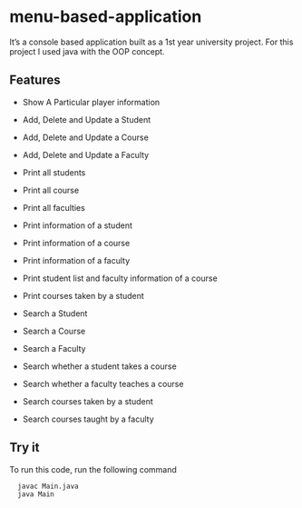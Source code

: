# menu-based-application
It’s a console based application built as a 1st year university project. For this project  I used java with the OOP concept.

## Features

- Show A Particular player information
- Add, Delete and Update a Student
- Add, Delete and Update a Course
- Add, Delete and Update a Faculty

- Print all students
- Print all course
- Print all faculties
- Print information of a student
- Print information of a course
- Print information of a faculty
- Print student list and faculty information of a course
- Print courses taken by a student

- Search a Student
- Search a Course
- Search a Faculty
- Search whether a student takes a course
- Search whether a faculty teaches a course
- Search courses taken by a student
- Search courses taught by a faculty

## Try it

To run this code, run the following command

```bash
  javac Main.java
  java Main
```
